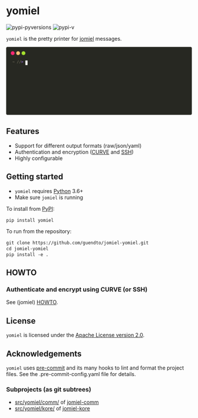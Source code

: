 # yomiel

![pypi-pyversions]
![pypi-v]

[pypi-pyversions]: https://img.shields.io/pypi/pyversions/yomiel?color=%230a66dc
[pypi-v]: https://img.shields.io/pypi/v/yomiel?color=%230a66dc

`yomiel` is the pretty printer for [jomiel] messages.

![Example (yomiel)](./docs/demo.svg)

## Features

- Support for different output formats (raw/json/yaml)
- Authentication and encryption ([CURVE] and [SSH])
- Highly configurable

## Getting started

- `yomiel` requires [Python] 3.6+
- Make sure `jomiel` is running

To install from [PyPI]:

```shell
pip install yomiel
```

To run from the repository:

```shell
git clone https://github.com/guendto/jomiel-yomiel.git
cd jomiel-yomiel
pip install -e .
```

## HOWTO

### Authenticate and encrypt using CURVE (or SSH)

See (jomiel) [HOWTO].

## License

`yomiel` is licensed under the [Apache License version 2.0][aplv2].

## Acknowledgements

`yomiel` uses [pre-commit] and its many hooks to lint and format the
project files. See the .pre-commit-config.yaml file for details.

### Subprojects (as git subtrees)

- [src/yomiel/comm/](src/yomiel/comm/) of [jomiel-comm]
- [src/yomiel/kore/](src/yomiel/kore/) of [jomiel-kore]

[python]: https://www.python.org/about/gettingstarted/
[jomiel-comm]: https://github.com/guendto/jomiel-comm/
[jomiel-kore]: https://github.com/guendto/jomiel-kore/
[howto]: https://github.com/guendto/jomiel/#howto
[jomiel]: https://github.com/guendto/jomiel/
[aplv2]: https://www.tldrlegal.com/l/apache2
[ssh]: https://en.wikipedia.org/wiki/Ssh
[pre-commit]: https://pre-commit.com/
[curve]: http://curvezmq.org/
[pypi]: https://pypi.org/
